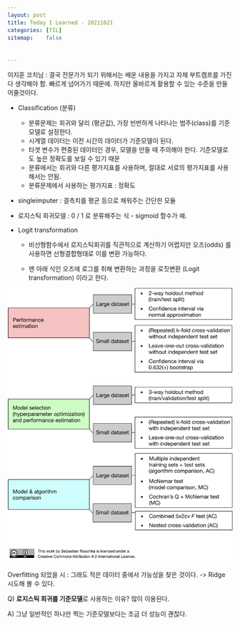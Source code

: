 ```yaml
---
layout: post
title: Today I Learned - 20211021
categories: [TIL]
sitemap:	false


---
```


이지훈 코치님 : 결국 전문가가 되기 위해서는 배운 내용을 가지고 자체 부트캠프를 가진다 생각해야 함. 빠르게 넘어가기 때문에. 하지만 올바르게 활용할 수 있는 수준을 만들어줄것이다. 

- Classification (분류)
	- 분류문제는 회귀와 달리 (평균값), 가장 빈번하게 나타나는 범주(class)를 기준모델로 설정한다.
	- 시계열 데이터는 이전 시간의 데이터가 기준모델이 된다.
	- 타겟 변수가 편중된 데이터인 경우, 모델을 만들 때 주의해야 한다. 기준모델로도 높은 정확도를 보일 수 있기 때문
	- 분류에서는 회귀와 다른 평가지표를 사용하며, 절대로 서로의 평가지표를 사용해서는 안됨.
	- 분류문제에서 사용하는 평가지표 : 정확도
	
- singleimputer : 결측치를 평균 등으로 채워주는 간단한 모듈

- 로지스틱 회귀모델 : 0 / 1 로 분류해주는 식 - sigmoid 함수가 예.
- Logit transformation
  - 비선형함수에서 로지스틱회귀를 직관적으로 계산하기 어렵지만 오즈(odds) 를 사용하면 선형결합형태로 이를 변환 가능하다. 
    
  - 맨 아래 식인 오즈에 로그를 취해 변환하는 과정을 로짓변환 (Logit transformation) 이라고 한다.

![img](/study/images/model_map.png)



Overfitting 되었을 시 : 그래도 적은 데이터 중에서 가능성을 찾은 것이다. -> Ridge 시도해 볼 수 있다.

Q) **로지스틱 회귀를 기준모델**로 사용하는 이유? 많이 이용된다.

A) 그냥 일반적인 하나만 찍는 기준모델보다는 조금 더 성능이 괜찮다. 
